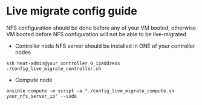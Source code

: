 # Live migrate config guide

NFS configuration should be done before any of your VM booted, otherwise VM booted before NFS configuration will not be able to be live-migrated

- Controller node
NFS server should be installed in ONE of your controller nodes

```shell
ssh heat-admin@your_controller_0_ipaddress
./config_live_migrate_controller.sh
```
- Compute node

```shell
ansible compute -m script -a "./config_live_migrate_compute.sh your_nfs_server_ip" --sudo
```